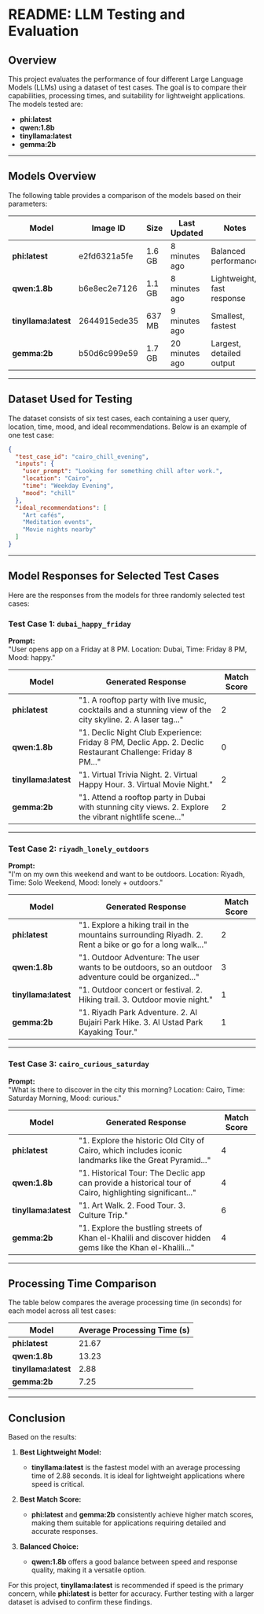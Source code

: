 # README: LLM Testing and Evaluation

## Overview 

This project evaluates the performance of four different Large Language Models (LLMs) using a dataset of test cases. The goal is to compare their capabilities, processing times, and suitability for lightweight applications. The models tested are:

- **phi:latest**  
- **qwen:1.8b**  
- **tinyllama:latest**  
- **gemma:2b**

---

## Models Overview

The following table provides a comparison of the models based on their parameters:

| **Model**         | **Image ID**      | **Size** | **Last Updated** | **Notes**                  |
|--------------------|-------------------|----------|------------------|----------------------------|
| **phi:latest**     | e2fd6321a5fe     | 1.6 GB   | 8 minutes ago    | Balanced performance       |
| **qwen:1.8b**      | b6e8ec2e7126     | 1.1 GB   | 8 minutes ago    | Lightweight, fast response |
| **tinyllama:latest** | 2644915ede35   | 637 MB   | 9 minutes ago    | Smallest, fastest          |
| **gemma:2b**       | b50d6c999e59     | 1.7 GB   | 20 minutes ago   | Largest, detailed output   |

---

## Dataset Used for Testing

The dataset consists of six test cases, each containing a user query, location, time, mood, and ideal recommendations. Below is an example of one test case:

```json
{
  "test_case_id": "cairo_chill_evening",
  "inputs": {
    "user_prompt": "Looking for something chill after work.",
    "location": "Cairo",
    "time": "Weekday Evening",
    "mood": "chill"
  },
  "ideal_recommendations": [
    "Art cafés",
    "Meditation events",
    "Movie nights nearby"
  ]
}
```

---

## Model Responses for Selected Test Cases

Here are the responses from the models for three randomly selected test cases:

### Test Case 1: `dubai_happy_friday`

**Prompt:**  
"User opens app on a Friday at 8 PM. Location: Dubai, Time: Friday 8 PM, Mood: happy."

| **Model**         | **Generated Response**                                                                                     | **Match Score** |
|--------------------|-----------------------------------------------------------------------------------------------------------|-----------------|
| **phi:latest**     | "1. A rooftop party with live music, cocktails and a stunning view of the city skyline. 2. A laser tag..." | 2               |
| **qwen:1.8b**      | "1. Declic Night Club Experience: Friday 8 PM, Declic App. 2. Declic Restaurant Challenge: Friday 8 PM..." | 0               |
| **tinyllama:latest** | "1. Virtual Trivia Night. 2. Virtual Happy Hour. 3. Virtual Movie Night."                                | 2               |
| **gemma:2b**       | "1. Attend a rooftop party in Dubai with stunning city views. 2. Explore the vibrant nightlife scene..."   | 2               |

---

### Test Case 2: `riyadh_lonely_outdoors`

**Prompt:**  
"I'm on my own this weekend and want to be outdoors. Location: Riyadh, Time: Solo Weekend, Mood: lonely + outdoors."

| **Model**         | **Generated Response**                                                                                     | **Match Score** |
|--------------------|-----------------------------------------------------------------------------------------------------------|-----------------|
| **phi:latest**     | "1. Explore a hiking trail in the mountains surrounding Riyadh. 2. Rent a bike or go for a long walk..."   | 2               |
| **qwen:1.8b**      | "1. Outdoor Adventure: The user wants to be outdoors, so an outdoor adventure could be organized..."       | 3               |
| **tinyllama:latest** | "1. Outdoor concert or festival. 2. Hiking trail. 3. Outdoor movie night."                               | 1               |
| **gemma:2b**       | "1. Riyadh Park Adventure. 2. Al Bujairi Park Hike. 3. Al Ustad Park Kayaking Tour."                       | 1               |

---

### Test Case 3: `cairo_curious_saturday`

**Prompt:**  
"What is there to discover in the city this morning? Location: Cairo, Time: Saturday Morning, Mood: curious."

| **Model**         | **Generated Response**                                                                                     | **Match Score** |
|--------------------|-----------------------------------------------------------------------------------------------------------|-----------------|
| **phi:latest**     | "1. Explore the historic Old City of Cairo, which includes iconic landmarks like the Great Pyramid..."     | 4               |
| **qwen:1.8b**      | "1. Historical Tour: The Declic app can provide a historical tour of Cairo, highlighting significant..."   | 4               |
| **tinyllama:latest** | "1. Art Walk. 2. Food Tour. 3. Culture Trip."                                                            | 6               |
| **gemma:2b**       | "1. Explore the bustling streets of Khan el-Khalili and discover hidden gems like the Khan el-Khalili..." | 4               |

---

## Processing Time Comparison

The table below compares the average processing time (in seconds) for each model across all test cases:

| **Model**         | **Average Processing Time (s)** |
|--------------------|---------------------------------|
| **phi:latest**     | 21.67                          |
| **qwen:1.8b**      | 13.23                          |
| **tinyllama:latest** | 2.88                          |
| **gemma:2b**       | 7.25                           |

---

## Conclusion

Based on the results:

1. **Best Lightweight Model:**  
   - **tinyllama:latest** is the fastest model with an average processing time of 2.88 seconds. It is ideal for lightweight applications where speed is critical.

2. **Best Match Score:**  
   - **phi:latest** and **gemma:2b** consistently achieve higher match scores, making them suitable for applications requiring detailed and accurate responses.

3. **Balanced Choice:**  
   - **qwen:1.8b** offers a good balance between speed and response quality, making it a versatile option.

For this project, **tinyllama:latest** is recommended if speed is the primary concern, while **phi:latest** is better for accuracy. Further testing with a larger dataset is advised to confirm these findings.
